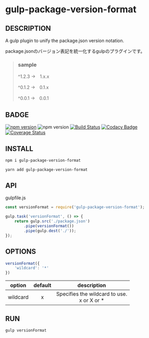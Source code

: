 # gulp-package-version-format

## DESCRIPTION

A gulp plugin to unify the package.json version notation.

package.jsonのバージョン表記を統一化するgulpのプラグインです。

> ### sample
>
> ^1.2.3 →　1.x.x
>
> ^0.1.2 →　0.1.x
>
> ^0.0.1 →　0.0.1

## BADGE

[![npm version](https://badge.fury.io/js/gulp-package-version-format.svg)](https://badge.fury.io/js/gulp-package-version-format)
![npm version](https://img.shields.io/npm/dt/gulp-package-version-format.svg)
[![Build Status](https://travis-ci.org/ishi720/gulp-package-version-format.svg?branch=master)](https://travis-ci.org/ishi720/gulp-package-version-format)
[![Codacy Badge](https://api.codacy.com/project/badge/Grade/6c2b423ed00841af847d28e018730b67)](https://www.codacy.com/app/ishi720/gulp-package-version-format?utm_source=github.com&amp;utm_medium=referral&amp;utm_content=ishi720/gulp-package-version-format&amp;utm_campaign=Badge_Grade)
[![Coverage Status](https://coveralls.io/repos/github/ishi720/gulp-package-version-format/badge.svg)](https://coveralls.io/github/ishi720/gulp-package-version-format)

## INSTALL

```bash
npm i gulp-package-version-format
```

```bash
yarn add gulp-package-version-format
```

## API

gulpfile.js

```js
const versionFormat = require('gulp-package-version-format');

gulp.task('versionFormat', () => {
    return gulp.src('./package.json')
        .pipe(versionFormat())
        .pipe(gulp.dest('./'));
});
```

## OPTIONS

```js
versionFormat({
    'wildcard': '*'
})
```

|option|default|description|
|:----:|:----:|:----:|
|wildcard|x| Specifies the wildcard to use.<br> x or X or \* |

## RUN

```bash
gulp versionFormat
```